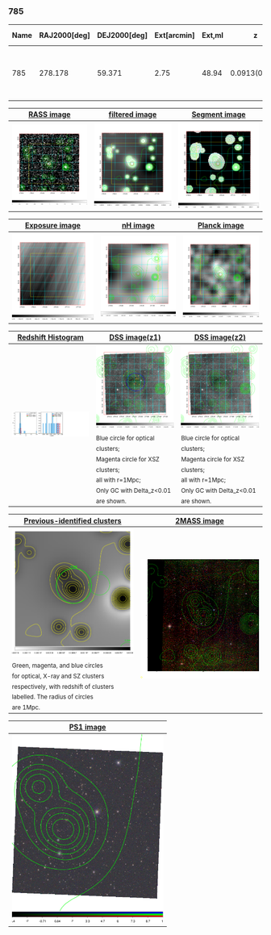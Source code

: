 <div STYLE="page-break-after: always;"></div>

### 785

|Name|RAJ2000[deg]|DEJ2000[deg] |Ext[arcmin]| Ext,ml | z | z_src| C|GC(XSZ,Delta_z<0.01)| GC(OPT,Delta_z<0.01)|GC| R_sig[arcmin] | R500[arcmin] | R500[Mpc]| CRsig[c/s] | CR500[c/s] |L500[1E44 erg/s]|F500[1E-12 erg/s/cm^2]| M500[1E14 Msun]|Tx[keV]|Cnt_sig|Beta|Rc[arcmin]|Comment|Alias|
|---|---|---|---|---|---|------|---|--------|---------|----------|---|---|---|---|---|---|---|---|---|---|---|---|---|---|
|785| 278.178| 59.371| 2.75| 48.94| 0.0913(0.006)| z1, z_opt| S| -| W| N, Tar, W| 10.750| 7.078| 0.722| 0.086(0.016)| 0.081(0.015)| 0.302(0.036)| 1.447(0.171)| 1.17(0.07)| 2.43(0.09)| 163.3| 0.752(-0.130+0.150)| 4.322(-1.191+1.169)| An SZ cluster with no $z$ and offset = 0.06 Mpc| t117|

|[RASS image](../image/785/785_img.pdf)|[filtered image](../image/785/785_fil.pdf)|[Segment image](../image/785/785_seg.pdf)|
|-------------------|--------------------|-------------------|
| <img src="../image/785/785_img.png" width="300">  | <img src="../image/785/785_fil.png" width="300">   | <img src="../image/785/785_seg.png" width="300">  |

|[Exposure image](../image/785/785_mex.pdf)| [nH image](../image/785/785_nh.pdf)| [Planck image](../image/785/785_p.pdf)|
|-------------------|--------------------|-------------------|
|<img src="../image/785/785_mex.png" width="300">   | <img src="../image/785/785_nh.png" width="300">    | <img src="../image/785/785_p.png" width="300"> |

|[Redshift Histogram](../image/785/785_zg.pdf) | [DSS image(z1)](../image/785/785_dss_z1.pdf)      |  [DSS image(z2)](../image/785/785_dss_z2.pdf)    |
|-------------------|--------------------|-------------------|
|<img src="../image/785/785_zg.png" width="300"> |<img src="../image/785/785_dss_z1.png" width="300"> <sub><br>Blue circle for optical clusters; <br>Magenta circle for XSZ clusters; <br>all with r=1Mpc; <br>Only GC with Delta_z<0.01 are shown. </sub>| <img src="../image/785/785_dss_z2.png" width="300"><sub><br>Blue circle for optical clusters; <br>Magenta circle for XSZ clusters; <br>all with r=1Mpc; <br>Only GC with Delta_z<0.01 are shown. </sub> |

|[Previous-identified clusters](../image/785/785_gc.pdf) | [2MASS image](../image/785/785_2mass.pdf)      |
|-------------------|-------------------|
|<img src=../image/785/785_gc.png width="300"> <br><sub>Green, magenta, and blue circles <br>for optical, X-ray and SZ clusters <br>respectively, with redshift of clusters <br>labelled. The radius of circles <br>are 1Mpc.</sub>|<img src="../image/785/785_2mass.png" width="300">  |

|[PS1 image](../image/785/785_ps1.pdf)            |
|-------------------|
| <img src="../image/785/785_ps1.png" width="300">  |
